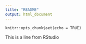 ```yaml
---
title: "README"
output: html_document
---
```


```{r setup, include=FALSE}
knitr::opts_chunk$set(echo = TRUE)
```

This is a line from RStudio